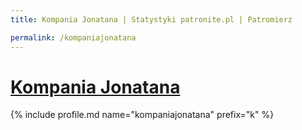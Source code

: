 ```yaml
---
title: Kompania Jonatana | Statystyki patronite.pl | Patromierz

permalink: /kompaniajonatana
---
```


# [Kompania Jonatana](https://patronite.pl/kompaniajonatana)

{% include profile.md name="kompaniajonatana" prefix="k" %}
